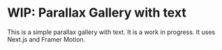 # WIP: Parallax Gallery with text

This is a simple parallax gallery with text. It is a work in progress.
It uses Next.js and Framer Motion.

